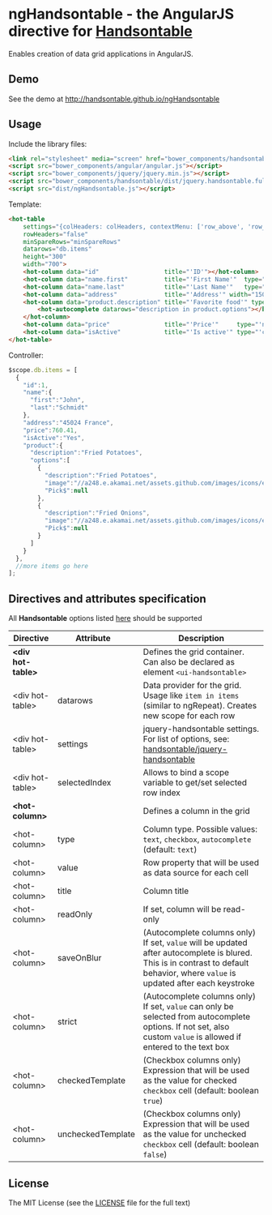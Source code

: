 # ngHandsontable - the AngularJS directive for [Handsontable](https://github.com/handsontable/jquery-handsontable)

Enables creation of data grid applications in AngularJS.

## Demo

See the demo at http://handsontable.github.io/ngHandsontable

## Usage

Include the library files:

```html
<link rel="stylesheet" media="screen" href="bower_components/handsontable/dist/jquery.handsontable.full.css">
<script src="bower_components/angular/angular.js"></script>
<script src="bower_components/jquery/jquery.min.js"></script>
<script src="bower_components/handsontable/dist/jquery.handsontable.full.js"></script>
<script src="dist/ngHandsontable.js"></script>
```

Template:

```html
<hot-table
    settings="{colHeaders: colHeaders, contextMenu: ['row_above', 'row_below', 'remove_row'], afterChange: afterChange }"
    rowHeaders="false"
    minSpareRows="minSpareRows"
    datarows="db.items"
    height="300"
    width="700">
    <hot-column data="id"                  title="'ID'"></hot-column>
    <hot-column data="name.first"          title="'First Name'"  type="grayedOut"  readOnly></hot-column>
    <hot-column data="name.last"           title="'Last Name'"   type="grayedOut"  readOnly></hot-column>
    <hot-column data="address"             title="'Address'" width="150"></hot-column>
    <hot-column data="product.description" title="'Favorite food'" type="'autocomplete'">
        <hot-autocomplete datarows="description in product.options"></hot-autocomplete>
    </hot-column>
    <hot-column data="price"               title="'Price'"     type="'numeric'"  width="80"  format="'$ 0,0.00'" ></hot-column>
    <hot-column data="isActive"            title="'Is active'" type="'checkbox'" width="65"  checkedTemplate="'Yes'" uncheckedTemplate="'No'"></hot-column>
</hot-table>
```

Controller:

```javascript
$scope.db.items = [
  {
    "id":1,
    "name":{
      "first":"John",
      "last":"Schmidt"
    },
    "address":"45024 France",
    "price":760.41,
    "isActive":"Yes",
    "product":{
      "description":"Fried Potatoes",
      "options":[
        {
          "description":"Fried Potatoes",
          "image":"//a248.e.akamai.net/assets.github.com/images/icons/emoji/fries.png",
          "Pick$":null
        },
        {
          "description":"Fried Onions",
          "image":"//a248.e.akamai.net/assets.github.com/images/icons/emoji/fries.png",
          "Pick$":null
        }
      ]
    }
  },
  //more items go here
];
```

## Directives and attributes specification

All **Handsontable** options listed [here](https://github.com/handsontable/jquery-handsontable/wiki) should be supported

 Directive                       | Attribute&nbsp;&nbsp;&nbsp; | Description
 --------------------------------|-----------------------------|-------------
 **&lt;div hot-table&gt;**       |                             | Defines the grid container. Can also be declared as element `<ui-handsontable>`
 &lt;div hot-table&gt;           | datarows                    | Data provider for the grid. Usage like `item in items` (similar to ngRepeat). Creates new scope for each row
 &lt;div hot-table&gt;           | settings                    | jquery-handsontable settings. For list of options, see: [handsontable/jquery-handsontable](https://github.com/handsontable/jquery-handsontable)
 &lt;div hot-table&gt;           | selectedIndex               | Allows to bind a scope variable to get/set selected row index
 **&lt;hot-column&gt;**          |                             | Defines a column in the grid
 &lt;hot-column&gt;              | type                        | Column type. Possible values: `text`, `checkbox`, `autocomplete` (default: `text`)
 &lt;hot-column&gt;              | value                       | Row property that will be used as data source for each cell
 &lt;hot-column&gt;              | title                       | Column title
 &lt;hot-column&gt;              | readOnly                    | If set, column will be read-only
 &lt;hot-column&gt;              | saveOnBlur                  | (Autocomplete columns only) If set, `value` will be updated after autocomplete is blured. This is in contrast to default behavior, where `value` is updated after each keystroke
 &lt;hot-column&gt;              | strict                      | (Autocomplete columns only) If set, `value` can only be selected from autocomplete options. If not set, also custom `value` is allowed if entered to the text box
 &lt;hot-column&gt;              | checkedTemplate             | (Checkbox columns only) Expression that will be used as the value for checked `checkbox` cell (default: boolean `true`)
 &lt;hot-column&gt;              | uncheckedTemplate           | (Checkbox columns only) Expression that will be used as the value for unchecked `checkbox` cell (default: boolean `false`)

## License

The MIT License (see the [LICENSE](https://github.com/handsontable/ngHandsontable/blob/master/LICENSE) file for the full text)
